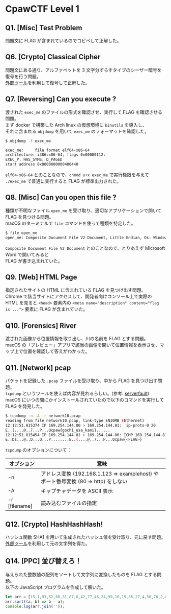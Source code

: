 # CpawCTF Level 1

## Q1. [Misc] Test Problem

問題文に FLAG が含まれているのでコピペして正解した。

## Q6. [Crypto] Classical Cipher

問題文にある通り、アルファベットを 3 文字分ずらすタイプのシーザー暗号を復号を行う問題。  
[外部ツール](http://ango.satoru.net/?n=3&_n=&e=seesaa&tseesaa=fsdz%7BFdhvdu_flskhu_lv_fodvvlfdo_flskhu%7D)を利用して復号して正解した。

## Q7. [Reversing] Can you execute ?

渡された ``exec_me`` のファイルの形式を確認させ、実行して FLAG を確認させる問題。  
まず docker で構築した Arch linux の仮想環境に ``binutils`` を導入し、  
それに含まれる ``objdump`` を用いて ``exec_me`` のフォーマットを確認した。

```bash
$ objdump -f exec_me

exec_me:     file format elf64-x86-64
architecture: i386:x86-64, flags 0x00000112:
EXEC_P, HAS_SYMS, D_PAGED
start address 0x0000000000400440
```

``elf64-x86-64`` とのことなので、``chmod u+x exec_me`` で実行権限を与えて  
``./exec_me`` で普通に実行すると FLAG が標準出力された。

## Q8. [Misc] Can you open this file ?

種類が不明なファイル ``open_me`` を受け取り、適切なアプリケーションで開いて FLAG を見つける問題。  
macOS のターミナルで ``file`` コマンドを使って種類を特定した。

```bash
$ file open_me
open_me: Composite Document File V2 Document, Little Endian, Os: Windows, Version 10.0, Code page: 932, Author: �v��, Template: Normal.dotm, Last Saved By: �v��, Revision Number: 1, Name of Creating Application: Microsoft Office Word, Total Editing Time: 28:00, Create Time/Date: Mon Oct 12 04:27:00 2015, Last Saved Time/Date: Mon Oct 12 04:55:00 2015, Number of Pages: 1, Number of Words: 3, Number of Characters: 23, Security: 0
```

``Composite Document File V2 Document`` とのことなので、とりあえず Microsoft Word で開いてみると  
FLAG が書き込まれていた。

## Q9. [Web] HTML Page

指定されたサイトの HTML に含まれている FLAG を見つけ出す問題。  
Chrome で該当サイトにアクセスして、開発者向けコンソール上で実際の HTML を見ると ``<head>`` 要素内の ``<meta name="description" content="flag is ...">`` 要素に FLAG が含まれていた。

## Q10. [Forensics] River

渡された画像から位置情報を取り出し、川の名前を FLAG とする問題。  
macOS の「プレビュー」アプリで該当の画像を開いて位置情報を表示させ、マップ上で位置を確認して答えがわかった。

## Q11. [Network] pcap

パケットを記録した ``.pcap`` ファイルを受け取り、中から FLAG を見つけ出す問題。  
``tcpdump`` というツールを使えば内容が見れるらしい。(参考: [serverfault](https://serverfault.com/questions/38626/how-can-i-read-pcap-files-in-a-friendly-format))  
macOS にいつの間にかインストールされていたので以下のコマンドを実行して FLAG を発見した。

```bash
$ tcpdump -n -A -r network10.pcap
reading from file network10.pcap, link-type EN10MB (Ethernet)
12:12:51.815374 IP 169.254.144.80 > 169.254.144.81:  ip-proto-0 20
E..(....@..7...P...Qcpaw{gochi_usa_kami}......
12:12:51.815454 IP 169.254.144.81 > 169.254.144.80: ICMP 169.254.144.81 protocol 0 unreachable, length 48
E..Ds...@..D...Q...P........E..(....@..7...P...Qcpaw{<FLAG>}
```

``tcpdump`` のオプションについて：

| オプション | 意味 |
| --- | --- |
| -n | アドレス変換 (192.168.1.123 => examplehost) やポート番号変換 (80 => http) をしない |
| -A | キャプチャデータを ASCII 表示 |
| -r [filename] | 読み込むファイルの指定 |

## Q12. [Crypto] HashHashHash!

ハッシュ関数 SHA1 を用いて生成されたハッシュ値を受け取り、元に戻す問題。  
[外部ツール](https://sha1.gromweb.com/?hash=e4c6bced9edff99746401bd077afa92860f83de3)を利用して元の文字列を得た。

## Q14. [PPC] 並び替えろ！

与えられた整数値の配列をソートして文字列に変換したものを FLAG とする問題。  
以下の JavaScript プログラムを作成して解いた。

```javascript
let arr = [15,1,93,52,66,31,87,0,42,77,46,24,99,10,19,36,27,4,58,76,2,81,50,102,33,94,20,14,80,82,49,41,12,143,121,7,111,100,60,55,108,34,150,103,109,130,25,54,57,159,136,110,3,167,119,72,18,151,105,171,160,144,85,201,193,188,190,146,210,211,63,207];
arr.sort((a, b) => b - a);
console.log(arr.join(''));
```
